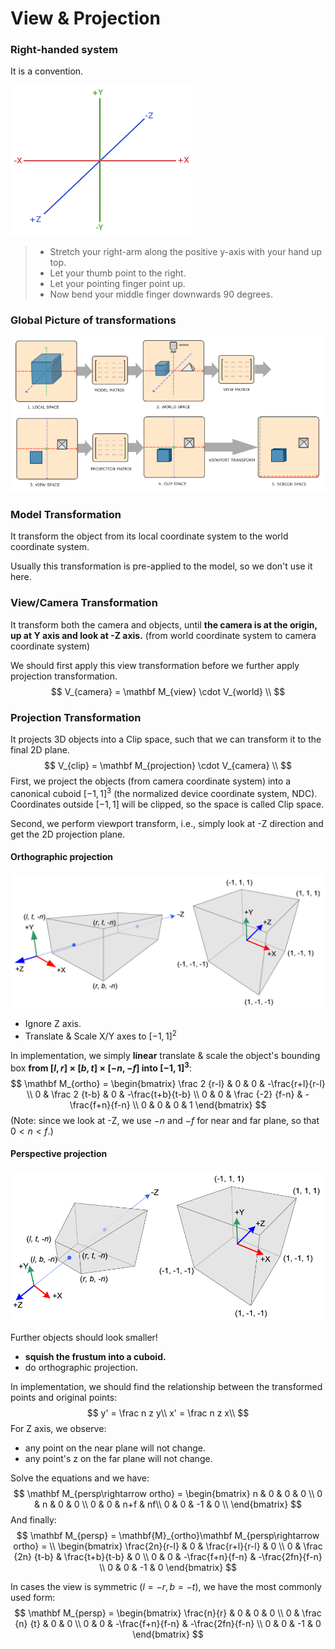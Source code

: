 # View & Projection



### Right-handed system

It is a convention.

![img](transformations.assets/coordinate_systems_right_handed.png)

>- Stretch your right-arm along the positive y-axis with your hand up top.
>- Let your thumb point to the right.
>- Let your pointing finger point up.
>- Now bend your middle finger downwards 90 degrees.



### Global Picture of transformations

![img](transformations.assets/coordinate_systems.png)



### Model Transformation

It transform the object from its local coordinate system to the world coordinate system. 

Usually this transformation is pre-applied to the model, so we don't use it here.

### View/Camera Transformation

It transform both the camera and objects, until **the camera is at the origin, up at Y axis and look at -Z axis.** (from world coordinate system to camera coordinate system)

We should first apply this view transformation before we further apply projection transformation.
$$
V_{camera} = \mathbf M_{view} \cdot V_{world} \\
$$


### Projection Transformation

It projects 3D objects into a Clip space, such that we can transform it to the final 2D plane. 
$$
V_{clip} =  \mathbf M_{projection} \cdot V_{camera} \\
$$
First, we project the objects (from camera coordinate system) into a canonical cuboid $[-1,1]^3$ (the normalized device coordinate system, NDC). Coordinates outside $[-1, 1]$ will be clipped, so the space is called Clip space.

Second, we perform viewport transform, i.e., simply look at -Z direction and get the 2D projection plane.



#### Orthographic projection

![](transformations.assets/gl_projectionmatrix02.png)

* Ignore Z axis.
* Translate & Scale X/Y axes to $[-1,1]^2$

In implementation, we simply **linear** translate & scale the object's bounding box **from $[l,r]\times[b,t]\times[-n,-f]$ into $[-1, 1]^3$**:
$$
\mathbf M_{ortho} = 
\begin{bmatrix}
\frac 2 {r-l} & 0 & 0 & -\frac{r+l}{r-l} \\
0 & \frac 2 {t-b} & 0 & -\frac{t+b}{t-b} \\
0 & 0 & \frac {-2} {f-n} & -\frac{f+n}{f-n} \\
0 & 0 & 0 & 1
\end{bmatrix}
$$
(Note: since we look at -Z, we use $-n$ and $-f$ for near and far plane, so that $0<n<f$.)



#### Perspective projection

![](transformations.assets/gl_projectionmatrix01.png)

Further objects should look smaller!

* **squish the frustum into a cuboid.**
* do orthographic projection.

In implementation, we should find the relationship between the transformed points and original points:
$$
y' = \frac n z y\\
x' = \frac n z x\\
$$
For Z axis, we observe:

* any point on the near plane will not change.
* any point's z on the far plane will not change.

Solve the equations and we have:
$$
\mathbf M_{persp\rightarrow ortho} = 
\begin{bmatrix}
n & 0 & 0 & 0 \\ 
0 & n & 0 & 0 \\
0 & 0 & n+f & nf\\
0 & 0 & -1 & 0 \\
\end{bmatrix}
$$
And finally:
$$
\mathbf M_{persp} = \mathbf{M}_{ortho}\mathbf M_{persp\rightarrow ortho} = \\
\begin{bmatrix}
\frac{2n}{r-l} & 0 & \frac{r+l}{r-l} & 0 \\
0 & \frac {2n} {t-b} & \frac{t+b}{t-b} & 0 \\
0 & 0 & -\frac{f+n}{f-n} & -\frac{2fn}{f-n} \\
0 & 0 & -1 & 0
\end{bmatrix}
$$



In cases the view is symmetric ($l= -r, b = -t$), we have the most commonly used form:
$$
\mathbf M_{persp} = 
\begin{bmatrix}
\frac{n}{r} & 0 & 0 & 0 \\
0 & \frac {n} {t} & 0 & 0 \\
0 & 0 & -\frac{f+n}{f-n} & -\frac{2fn}{f-n} \\
0 & 0 & -1 & 0
\end{bmatrix}
$$
